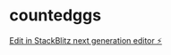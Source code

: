 # countedggs

[Edit in StackBlitz next generation editor ⚡️](https://stackblitz.com/~/github.com/iscmh/countedggs)